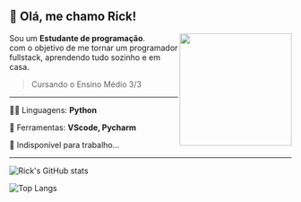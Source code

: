 ## 🤎 Olá, me chamo <strong>Rick!</strong>

<img src="https://media2.giphy.com/media/lP8xu5t2DLGG045H8F/giphy.gif?cid=790b7611444e7ddc9b17bd6021eaa63c4e697cf1c3b84a0b&rid=giphy.gif&ct=s" min-width="400px" max-width="400px" width="200px" align="right">

<p align="left"> 
  Sou um <strong>Estudante de programação</strong>.<br> com o objetivo de me tornar um programador fullstack,
  aprendendo tudo sozinho e em casa.
</p>

> Cursando o Ensino Médio    3/3

-----

<p align="left">
  🐱‍💻 Linguagens: <strong>Python</strong>
</p>



<p align="left">
  💼 Ferramentas: <strong> VScode, Pycharm</strong>
</p>



<p align="left">
  💌 Indisponível para trabalho...
</p>


-----

![Rick's GitHub stats](https://github-readme-stats.vercel.app/api?username=luishrick&count_private=true&show_icons=true&theme=darcula) 

![Top Langs](https://github-readme-stats.vercel.app/api/top-langs/?username=luishrick&theme=darcula)
